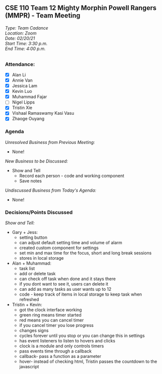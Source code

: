 ## CSE 110 Team 12 Mighty Morphin Powell Rangers (MMPR) - Team Meeting
###### Type: Team Cadance <br/> Location: Zoom <br/> Date: 02/20/21 <br/> Start Time: 3:30 p.m. <br/> End Time: 4:00 p.m.

### Attendance:
- [x] Alan Li
- [x] Annie Van
- [x] Jessica Lam
- [x] Kevin Luo
- [x] Muhammad Fajar
- [ ] Nigel Lipps
- [x] Tristin Xie
- [x] Vishaal Ramaswamy Kasi Vasu
- [x] Zhaoge Ouyang

### Agenda

_Unresolved Business from Previous Meeting:_
- None!

_New Business to be Discussed:_
- Show and Tell 
  - Record each person - code and working component
  - Save notes

_Undiscussed Business from Today's Agenda:_
- None!

### Decisions/Points Discussed

_Show and Tell:_
- Gary + Jess: 
  - setting button
  - can adjust default setting time and volume of alarm
  - created custom component for settings
  - set min and max time for the focus, short and long break sessions
  - stores in local storage
- Alan + Muhammad:
  - task list 
  - add or delete task
  - can check off task when done and it stays there
  - if you dont want to see it, users can delete it
  - can add as many tasks as user wants up to 12
  - code - keep track of items in local storage to keep task when refreshed
- Tristin + Kevin:  
  - got the clock interface working
  - green ring means timer started
  - red means you can cancel timer
  - if you cancel timer you lose progress
  - changes signs 
  - cycles forever until you stop or you can change this in settings
  - has event listeners to listen to hovers and clicks
  - clock is a module and only controls timers
  - pass events time through a callback
  - callback- pass a function as a parameter
  - hover- instead of checking html, Tristin passes the countdown to the javascript

